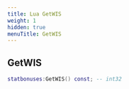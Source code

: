 ```yaml
---
title: Lua GetWIS
weight: 1
hidden: true
menuTitle: GetWIS
---
```

## GetWIS
```lua
statbonuses:GetWIS() const; -- int32
```